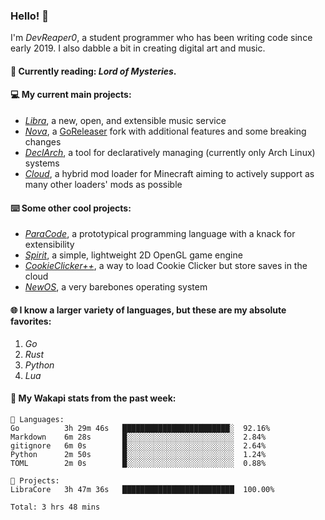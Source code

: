 ### Hello! 👋

I'm _DevReaper0_, a student programmer who has been writing code since early 2019. I also dabble a bit in creating digital art and music.

#### 📖 Currently reading: *Lord of Mysteries*.

#### 💻 My current main projects:

-   _[Libra](https://github.com/LibraMusic)_, a new, open, and extensible music service
-   _[Nova](https://github.com/LibraMusic/Nova)_, a [GoReleaser](https://github.com/goreleaser/goreleaser) fork with additional features and some breaking changes
-   _[DeclArch](https://github.com/DevReaper0/declarch)_, a tool for declaratively managing (currently only Arch Linux) systems
-   _[Cloud](https://github.com/CloudLoaderMC/CloudLoader)_, a hybrid mod loader for Minecraft aiming to actively support as many other loaders' mods as possible

#### ⌨️ Some other cool projects:

-   _[ParaCode](https://github.com/ParaCodeLang/ParaCode)_, a prototypical programming language with a knack for extensibility
-   _[Spirit](https://gitlab.com/DevReaper0/SpiritEngine)_, a simple, lightweight 2D OpenGL game engine
-   _[CookieClicker++](https://github.com/DevReaper0/CookieClickerPlusPlus)_, a way to load Cookie Clicker but store saves in the cloud
-   _[NewOS](https://github.com/DevReaper0/NewOS)_, a very barebones operating system

#### 🌐 I know a larger variety of languages, but these are my absolute favorites:

1. _Go_
2. _Rust_
3. _Python_
4. _Lua_

#### 📡 My Wakapi stats from the past week:

```text
💾 Languages:
Go          3h 29m 46s   ████████████████████████░  92.16%
Markdown    6m 28s       █░░░░░░░░░░░░░░░░░░░░░░░░  2.84%
gitignore   6m 0s        █░░░░░░░░░░░░░░░░░░░░░░░░  2.64%
Python      2m 50s       █░░░░░░░░░░░░░░░░░░░░░░░░  1.24%
TOML        2m 0s        █░░░░░░░░░░░░░░░░░░░░░░░░  0.88%

💼 Projects:
LibraCore   3h 47m 36s   █████████████████████████  100.00%

Total: 3 hrs 48 mins
```
